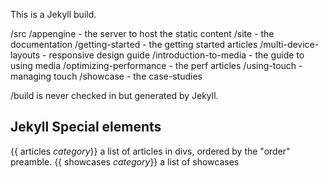 This is a Jekyll build.

/src
  /appengine - the server to host the static content
  /site - the documentation
    /getting-started - the getting started articles
    /multi-device-layouts - responsive design guide
    /introduction-to-media - the guide to using media
    /optimizing-performance - the perf articles
    /using-touch - managing touch
    /showcase - the case-studies

/build is never checked in but generated by Jekyll.


Jekyll Special elements
-----------------------

{{ articles _category_}} a list of articles in divs, ordered by the "order" preamble.
{{ showcases _category_}} a list of showcases
